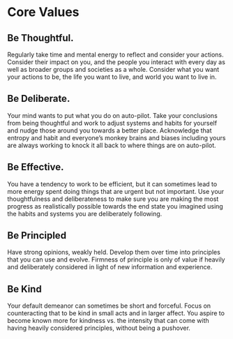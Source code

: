 # Core Values

## Be Thoughtful.

Regularly take time and mental energy to reflect and consider your actions. Consider their impact on you, and the people you interact with every day as well as broader groups and societies as a whole. Consider what you want your actions to be, the life you want to live, and world you want to live in.

## Be Deliberate.

Your mind wants to put what you do on auto-pilot. Take your conclusions from being thoughtful and work to adjust systems and habits for yourself and nudge those around you towards a better place. Acknowledge that entropy and habit and everyone’s monkey brains and biases including yours are always working to knock it all back to where things are on auto-pilot.

## Be Effective.

You have a tendency to work to be efficient, but it can sometimes lead to more energy spent doing things that are urgent but not important. Use your thoughtfulness and deliberateness to make sure you are making the most progress as realistically possible towards the end state you imagined using the habits and systems you are deliberately following.

## Be Principled

Have strong opinions, weakly held. Develop them over time into principles that you can use and evolve. Firmness of principle is only of value if heavily and deliberately considered in light of new information and experience.

## Be Kind

Your default demeanor can sometimes be short and forceful. Focus on counteracting that to be kind in small acts and in larger affect. You aspire to become known more for kindness vs. the intensity that can come with having heavily considered principles, without being a pushover.